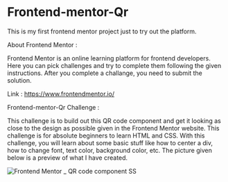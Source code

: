 # Frontend-mentor-Qr

This is my first frontend mentor project just to try out the platform.

About Frontend Mentor :

Frontend Mentor is an online learning platform for frontend developers. Here you can pick challenges and try to complete them following the given instructions.
After you complete a challange, you need to submit the solution.

Link : https://www.frontendmentor.io/

Frontend-mentor-Qr Challenge :

This challenge is to build out this QR code component and get it looking as close to the design as possible given in the Frontend Mentor website. This challenge is for absolute beginners to learn HTML and CSS. With this challenge, you will learn about some basic stuff like how to center a div, how to change font, text color, background color, etc.
The picture given below is a preview of what I have created.

![Frontend Mentor _ QR code component SS](https://user-images.githubusercontent.com/111167455/185913965-f2048be9-a025-4ce5-8738-de96c539c8c6.png)
